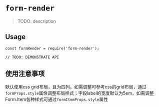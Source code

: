 # `form-render`

> TODO: description

## Usage

```
const formRender = require('form-render');

// TODO: DEMONSTRATE API
```
## 使用注意事项
默认使用css grid布局，且为四列，如需调整可参考css的grid布局，通过`formProps.style`属性调整布局样式；字段label的宽度默认为5em，如需调整Form.Item各种样式可通过`formItemProps.style`属性
